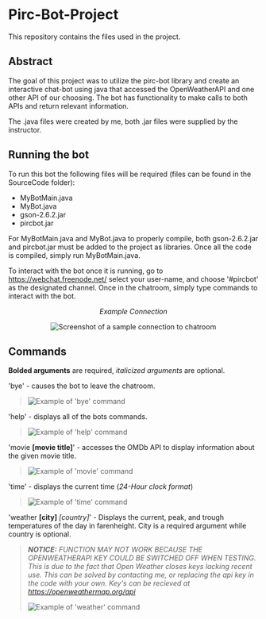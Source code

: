 # Pirc-Bot-Project

This repository contains the files used in the project. 

## Abstract

The goal of this project was to utilize the pirc-bot library and create an interactive chat-bot using java that accessed the OpenWeatherAPI and one other API of our choosing. The bot has functionality to make calls to both APIs and return relevant information.

The .java files were created by me, both .jar files were supplied by the instructor.

## Running the bot

To run this bot the following files will be required (files can be found in the SourceCode folder):
- MyBotMain.java
- MyBot.java
- gson-2.6.2.jar
- pircbot.jar

For MyBotMain.java and MyBot.java to properly compile, both gson-2.6.2.jar and pircbot.jar must be added to the project as libraries. Once all the code is compiled, simply run MyBotMain.java.

To interact with the bot once it is running, go to https://webchat.freenode.net/ select your user-name, and choose '#pircbot' as the designated channel. Once in the chatroom, simply type commands to interact with the bot.

<p align="center">
  <i>Example Connection</i>
</p>
<p align="center">
  <img src="" alt="Screenshot of a sample connection to chatroom" title="Sample connection to chatroom" />
</p>

## Commands

**Bolded arguments** are required, *italicized arguments* are optional.

'bye' - causes the bot to leave the chatroom.
>![Example of 'bye' command]()

'help' - displays all of the bots commands.
>![Example of 'help' command]()

'movie **[movie title]**' - accesses the OMDb API to display information about the given movie title.
>![Example of 'movie' command]()

'time' - displays the current time (*24-Hour clock format*)
>![Example of 'time' command]()

'weather **[city]** *[country]*' - Displays the current, peak, and trough temperatures of the day in farenheight. City is a required argument while country is optional.
>***NOTICE:** FUNCTION MAY NOT WORK BECAUSE THE OPENWEATHERAPI KEY COULD BE SWITCHED OFF WHEN TESTING. This is due to the fact that Open Weather closes keys lacking recent use. This can be solved by contacting me, or replacing the api key in the code with your own. Key's can be recieved at https://openweathermap.org/api*
>
>![Example of 'weather' command]()
